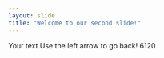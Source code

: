 ```yaml
---
layout: slide
title: "Welcome to our second slide!"
---
```

Your text
Use the left arrow to go back!
6120
